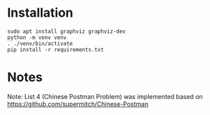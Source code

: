 # Installation
```
sudo apt install graphviz graphviz-dev
python -m venv venv
. ./venv/bin/activate
pip install -r requirements.txt
```

# Notes
Note: List 4 (Chinese Postman Problem) was implemented based on https://github.com/supermitch/Chinese-Postman